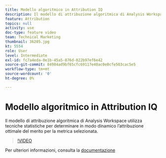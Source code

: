 ```yaml
---
title: Modello algoritmico in Attribution IQ
description: Il modello di attribuzione algoritmica di Analysis Workspace utilizza tecniche statistiche per determinare in modo dinamico l’attribuzione ottimale del merito per la metrica selezionata.
feature: Attribution
topics: null
activity: use
doc-type: feature video
team: Technical Marketing
thumbnail: 36205.jpg
kt: 5554
role: User
level: Intermediate
exl-id: fc7a4eda-0e1b-45a5-876d-022b97ef6e42
source-git-commit: 84984ad9bf65cfc69117e40ac0e0cfe503cac5e5
workflow-type: tm+mt
source-wordcount: '0'
ht-degree: 0%

---
```


# Modello algoritmico in Attribution IQ

Il modello di attribuzione algoritmica di Analysis Workspace utilizza tecniche statistiche per determinare in modo dinamico l’attribuzione ottimale del merito per la metrica selezionata.

>[!VIDEO](https://video.tv.adobe.com/v/40053/?quality=12&learn=on&captions=ita)

Per ulteriori informazioni, consulta la [documentazione](https://experienceleague.adobe.com/docs/analytics/analyze/analysis-workspace/attribution/algorithmic.html?lang=it)
